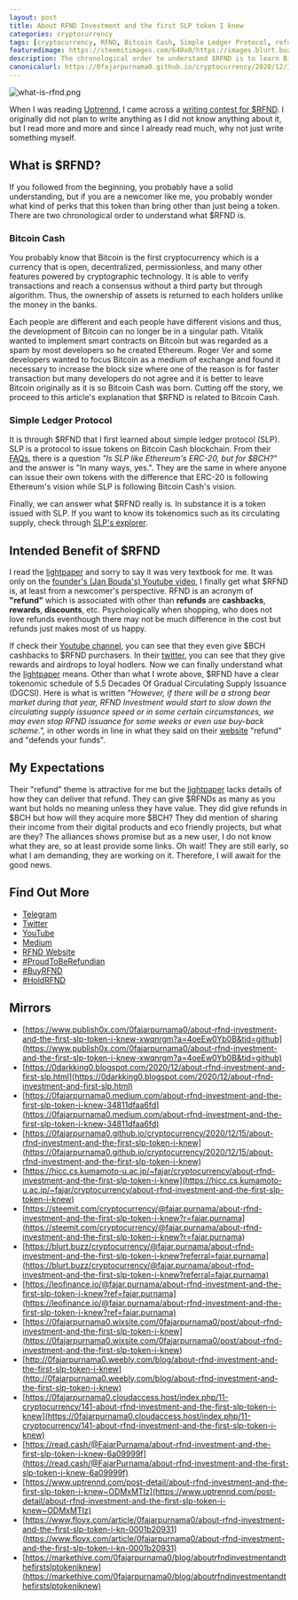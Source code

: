 ```yaml
---
layout: post
title: About RFND Investment and the first SLP token I knew
categories: cryptocurrency
tags: [cryptocurrency, RFND, Bitcoin Cash, Simple Ledger Protocol, refund]
featuredimage: https://steemitimages.com/640x0/https://images.blurt.buzz/DQmchdHcHiDj2nvAVA26XqjPxwVC5RzyxmBCKf86zuuSM31/what-is-rfnd.png
description: The chronological order to understand $RFND is to learn Bitcoin Cash, Simple Ledger Protocol, the token's past events, finally light paper.
canonicalurl: https://0fajarpurnama0.github.io/cryptocurrency/2020/12/15/about-rfnd-investment-and-the-first-slp-token-i-knew
---
```

![what-is-rfnd.png](https://steemitimages.com/640x0/https://images.blurt.buzz/DQmchdHcHiDj2nvAVA26XqjPxwVC5RzyxmBCKf86zuuSM31/what-is-rfnd.png)

When I was reading [Uptrennd](https://www.uptrennd.com/signup/NjYwNjg), I came across a [writing contest for $RFND](https://www.uptrennd.com/post-detail/rfnd-writing-contest~ODMwMzg2). I originally did not plan to write anything as I did not know anything about it, but I read more and more and since I already read much, why not just write something myself.

## What is $RFND?

If you followed from the beginning, you probably have a solid understanding, but if you are a newcomer like me, you probably wonder what kind of perks that this token than bring other than just being a token. There are two chronological order to understand what $RFND is.

### Bitcoin Cash

You probably know that Bitcoin is the first cryptocurrency which is a currency that is open, decentralized, permissionless, and many other features powered by cryptographic technology. It is able to verify transactions and reach a consensus without a third party but through algorithm. Thus, the ownership of assets is returned to each holders unlike the money in the banks.

Each people are different and each people have different visions and thus, the development of Bitcoin can no longer be in a singular path. Vitalik wanted to implement smart contracts on Bitcoin but was regarded as a spam by most developers so he created Ethereum. Roger Ver and some developers wanted to focus Bitcoin as a medium of exchange and found it necessary to increase the block size where one of the reason is for faster transaction but many developers do not agree and it is better to leave Bitcoin originally as it is so Bitcoin Cash was born. Cutting off the story, we proceed to this article's explanation that $RFND is related to Bitcoin Cash.

### Simple Ledger Protocol

It is through $RFND that I first learned about simple ledger protocol (SLP). SLP is a protocol to issue tokens on Bitcoin Cash blockchain. From their [FAQs](https://simpleledger.cash/#faqs), there is a question _"Is SLP like Ethereum's ERC-20, but for $BCH?"_ and the answer is "In many ways, yes.". They are the same in where anyone can issue their own tokens with the difference that ERC-20 is following Ethereum's vision while SLP is following Bitcoin Cash's vision.

Finally, we can answer what $RFND really is. In substance it is a token issued with SLP. If you want to know its tokenomics such as its circulating supply, check through [SLP's explorer](https://simpleledger.info/token/2f400ec19a8893beab8b005adca8b348062eb92bd0a549371aaa7f060459d85c).

## Intended Benefit of $RFND

I read the [lightpaper](https://rfndinvestment.com/wp-content/uploads/2020/11/RFND-LIGHTPAPER_V1.0-2.pdf) and sorry to say it was very textbook for me. It was only on the [founder's (Jan Bouda's) Youtube video](https://youtu.be/KwsFnRyBIxc), I finally get what $RFND is, at least from a newcomer's perspective. RFND is an acronym of **"refund"** which is associated with other than **refunds** are **cashbacks**, **rewards**, **discounts**, etc. Psychologically when shopping, who does not love refunds eventhough there may not be much difference in the cost but refunds just makes most of us happy.

If check their [Youtube channel](https://www.youtube.com/channel/UC6o4f0m_IOedSRFineLk1Iw), you can see that they even give $BCH cashbacks to $RFND purchasers. In their [twitter](https://twitter.com/RfndToken), you can see that they give rewards and airdrops to loyal hodlers. Now we can finally understand what the [lightpaper](https://rfndinvestment.com/wp-content/uploads/2020/11/RFND-LIGHTPAPER_V1.0-2.pdf) means. Other than what I wrote above, $RFND have a clear tokenomic schedule of 5.5 Decades Of Gradual Circulating Supply Issuance (DGCSI). Here is what is written _"However, if there will be a strong bear market during that year, RFND Investment would start to slow down the circulating supply issuance speed or in some certain circumstances, we may even stop RFND issuance for some weeks or even use buy-back scheme.",_ in other words in line in what they said on their [website](https://rfndinvestment.com/) "refund" and "defends your funds".

## My Expectations

Their "refund" theme is attractive for me but the [lightpaper](https://rfndinvestment.com/wp-content/uploads/2020/11/RFND-LIGHTPAPER_V1.0-2.pdf) lacks details of how they can deliver that refund. They can give $RFNDs as many as you want but holds no meaning unless they have value. They did give refunds in $BCH but how will they acquire more $BCH? They did mention of sharing their income from their digital products and eco friendly projects, but what are they? The alliances shows promise but as a new user, I do not know what they are, so at least provide some links. Oh wait! They are still early, so what I am demanding, they are working on it. Therefore, I will await for the good news.

## Find Out More

*   [Telegram](https://t.me/RefundGroup2)
*   [Twitter](https://twitter.com/RfndToken)
*   [YouTube](https://www.youtube.com/channel/UC6o4f0m_IOedSRFineLk1Iw)
*   [Medium](https://rfndinvestment.medium.com/)
*   [RFND Website](https://rfndinvestment.com/)
*   [#ProudToBeRefundian](https://twitter.com/hashtag/ProudToBeRefundian)
*   [#BuyRFND](https://twitter.com/hashtag/BuyRFND)
*   [#HoldRFND](https://twitter.com/hashtag/HoldRFND)

## Mirrors

*   [https://www.publish0x.com/0fajarpurnama0/about-rfnd-investment-and-the-first-slp-token-i-knew-xwqnrgm?a=4oeEw0Yb0B&tid=github](https://www.publish0x.com/0fajarpurnama0/about-rfnd-investment-and-the-first-slp-token-i-knew-xwqnrgm?a=4oeEw0Yb0B&tid=github)
*   [https://0darkking0.blogspot.com/2020/12/about-rfnd-investment-and-first-slp.html](https://0darkking0.blogspot.com/2020/12/about-rfnd-investment-and-first-slp.html)
*   [https://0fajarpurnama0.medium.com/about-rfnd-investment-and-the-first-slp-token-i-knew-34811dfaa6fd](https://0fajarpurnama0.medium.com/about-rfnd-investment-and-the-first-slp-token-i-knew-34811dfaa6fd)
*   [https://0fajarpurnama0.github.io/cryptocurrency/2020/12/15/about-rfnd-investment-and-the-first-slp-token-i-knew](https://0fajarpurnama0.github.io/cryptocurrency/2020/12/15/about-rfnd-investment-and-the-first-slp-token-i-knew)
*   [https://hicc.cs.kumamoto-u.ac.jp/~fajar/cryptocurrency/about-rfnd-investment-and-the-first-slp-token-i-knew](https://hicc.cs.kumamoto-u.ac.jp/~fajar/cryptocurrency/about-rfnd-investment-and-the-first-slp-token-i-knew)
*   [https://steemit.com/cryptocurrency/@fajar.purnama/about-rfnd-investment-and-the-first-slp-token-i-knew?r=fajar.purnama](https://steemit.com/cryptocurrency/@fajar.purnama/about-rfnd-investment-and-the-first-slp-token-i-knew?r=fajar.purnama)
*   [https://blurt.buzz/cryptocurrency/@fajar.purnama/about-rfnd-investment-and-the-first-slp-token-i-knew?referral=fajar.purnama](https://blurt.buzz/cryptocurrency/@fajar.purnama/about-rfnd-investment-and-the-first-slp-token-i-knew?referral=fajar.purnama)
*   [https://leofinance.io/@fajar.purnama/about-rfnd-investment-and-the-first-slp-token-i-knew?ref=fajar.purnama](https://leofinance.io/@fajar.purnama/about-rfnd-investment-and-the-first-slp-token-i-knew?ref=fajar.purnama)
*   [https://0fajarpurnama0.wixsite.com/0fajarpurnama0/post/about-rfnd-investment-and-the-first-slp-token-i-knew](https://0fajarpurnama0.wixsite.com/0fajarpurnama0/post/about-rfnd-investment-and-the-first-slp-token-i-knew)
*   [http://0fajarpurnama0.weebly.com/blog/about-rfnd-investment-and-the-first-slp-token-i-knew](http://0fajarpurnama0.weebly.com/blog/about-rfnd-investment-and-the-first-slp-token-i-knew)
*   [https://0fajarpurnama0.cloudaccess.host/index.php/11-cryptocurrency/141-about-rfnd-investment-and-the-first-slp-token-i-knew](https://0fajarpurnama0.cloudaccess.host/index.php/11-cryptocurrency/141-about-rfnd-investment-and-the-first-slp-token-i-knew)
*   [https://read.cash/@FajarPurnama/about-rfnd-investment-and-the-first-slp-token-i-knew-6a09999f](https://read.cash/@FajarPurnama/about-rfnd-investment-and-the-first-slp-token-i-knew-6a09999f)
*   [https://www.uptrennd.com/post-detail/about-rfnd-investment-and-the-first-slp-token-i-knew~ODMxMTIz](https://www.uptrennd.com/post-detail/about-rfnd-investment-and-the-first-slp-token-i-knew~ODMxMTIz)
*   [https://www.floyx.com/article/0fajarpurnama0/about-rfnd-investment-and-the-first-slp-token-i-kn-0001b20931](https://www.floyx.com/article/0fajarpurnama0/about-rfnd-investment-and-the-first-slp-token-i-kn-0001b20931)
*   [https://markethive.com/0fajarpurnama0/blog/aboutrfndinvestmentandthefirstslptokeniknew](https://markethive.com/0fajarpurnama0/blog/aboutrfndinvestmentandthefirstslptokeniknew)
